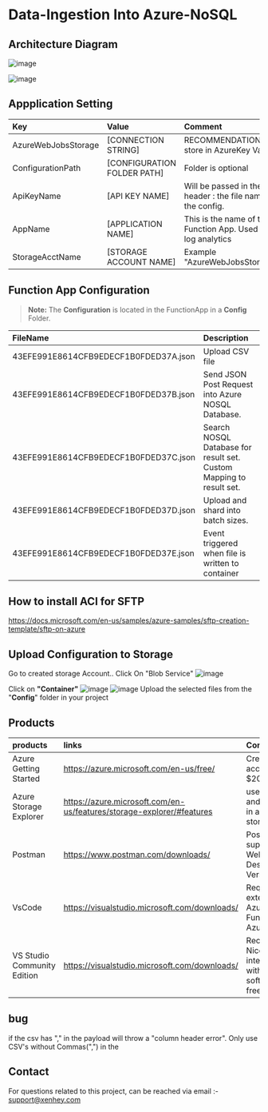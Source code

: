# Data-Ingestion Into Azure-NoSQL

## Architecture Diagram 
![image](https://user-images.githubusercontent.com/15838780/159803055-8ee721bf-ca24-4bfb-92e9-aa8c4d51af20.png)

![image](https://user-images.githubusercontent.com/15838780/160942550-b27f2971-2d8b-4b2b-a06d-acd044fbadd6.png)



## Appplication Setting 

|Key|Value | Comment|
|:----|:----|:----|
|AzureWebJobsStorage|[CONNECTION STRING]|RECOMMENDATION :  store in AzureKey Vault.|
|ConfigurationPath| [CONFIGURATION FOLDER PATH] |Folder is optional
|ApiKeyName|[API KEY NAME]|Will be passed in the header  :  the file name of the config.
|AppName| [APPLICATION NAME]| This is the name of the Function App. Used in log analytics|
|StorageAcctName|[STORAGE ACCOUNT NAME]|Example  "AzureWebJobsStorage"|

## Function App  Configuration 

> **Note:** The **Configuration** is located in the  FunctionApp  in a **Config** Folder.

|FileName|Description|
|:----|:----|
|43EFE991E8614CFB9EDECF1B0FDED37A.json| Upload CSV file|
|43EFE991E8614CFB9EDECF1B0FDED37B.json| Send JSON Post Request into Azure NOSQL Database.|
|43EFE991E8614CFB9EDECF1B0FDED37C.json| Search NOSQL Database for result set. Custom Mapping to result set.|
|43EFE991E8614CFB9EDECF1B0FDED37D.json| Upload and shard into batch sizes.|
|43EFE991E8614CFB9EDECF1B0FDED37E.json| Event triggered when file is written to container|

## How to install ACI for SFTP
https://docs.microsoft.com/en-us/samples/azure-samples/sftp-creation-template/sftp-on-azure

## Upload Configuration to Storage
Go to created storage Account.. Click On "Blob Service" 
![image](https://user-images.githubusercontent.com/15838780/147958072-4a6058d2-d320-44a0-9d11-58449d527cd3.png)

Click on **"Container"**
![image](https://user-images.githubusercontent.com/15838780/147958201-71df0f21-e4e8-46c0-93be-728f1dbc2a43.png)
![image](https://user-images.githubusercontent.com/15838780/147963170-1a2f2a64-7ba2-44ce-9f5d-30d490529711.png)
Upload the selected files from the "**Config**" folder in your project

  
  ## Products

|products|links|Comments|
|:----|:----|:----|
|Azure Getting Started |https://azure.microsoft.com/en-us/free/| Create free account + $200 in Credit|
|Azure Storage Explorer|https://azure.microsoft.com/en-us/features/storage-explorer/#features|useful view and query data in azure table storage|
|Postman|https://www.postman.com/downloads/|Postman supports the Web or Desktop Version|
|VsCode| https://visualstudio.microsoft.com/downloads/ |  Required extensions. Azure Functions, Azure Account
|VS Studio Community Edition |https://visualstudio.microsoft.com/downloads/| Recommended. Nice intergration with Azure. software is free.

## bug
  
if the  csv has "," in the payload will throw  a "column header error". Only use CSV's without  Commas(",") in the  
  
  
  ## Contact
  
For questions related to this project, can be reached via email :- support@xenhey.com


